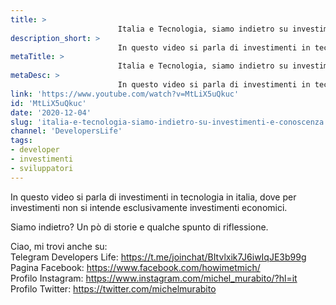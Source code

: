 ```yaml
---
title: > 
                        Italia e Tecnologia, siamo indietro su investimenti e conoscenza?
description_short: > 
                        In questo video si parla di investimenti in tecnologia in italia, dove per investimenti non si intende esclusivamente investimenti ...
metaTitle: > 
                        Italia e Tecnologia, siamo indietro su investimenti e conoscenza?
metaDesc: > 
                        In questo video si parla di investimenti in tecnologia in italia, dove per investimenti non si intende esclusivamente investimenti ...
link: 'https://www.youtube.com/watch?v=MtLiX5uQkuc'
id: 'MtLiX5uQkuc'
date: '2020-12-04'
slug: 'italia-e-tecnologia-siamo-indietro-su-investimenti-e-conoscenza'
channel: 'DevelopersLife'
tags: 
- developer
- investimenti
- sviluppatori
---
```

In questo video si parla di investimenti in tecnologia in italia, dove per investimenti non si intende esclusivamente investimenti economici.  
  
Siamo indietro? Un pò di storie e qualche spunto di riflessione.  
  
Ciao, mi trovi anche su:  
Telegram Developers Life: https://t.me/joinchat/BItvlxik7J6iwIqJE3b99g  
Pagina Facebook: https://www.facebook.com/howimetmich/  
Profilo Instagram: https://www.instagram.com/michel_murabito/?hl=it  
Profilo Twitter: https://twitter.com/michelmurabito